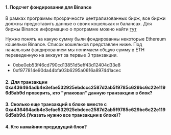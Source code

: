 #### 1. Подсчет фондирования для Binance
В рамках программы прозрачности централизованных бирж, все биржи должны предоставить данные о своих кошельках и балансах.
Для биржы Binance информацию о программе можно найти [тут](https://www.binance.com/en/blog/community/our-commitment-to-transparency-2895840147147652626)

Нужно понять на какую сумму были фондированны некоторые Ethereum кошельки Binance. Список кошельков представлен ниже.
Под начальным фандированием мы понимаем общую сумму в ETH переведенную на аккаунт за первые 3 транзакции.

- 0xbe0eb53f46cd790cd13851d5eff43d12404d33e8
- 0xf977814e90da44bfa03b6295a0616a897441acec

#### 2. Для транзакции 0xa436464adb4e3efae532925ebdccc2587d2ab5f9785c629bc6c22e1196d5ab9d проверить, кто "упаковал" данную транзакцию в блок?
#### 3. Сколько еще транзакций в блоке вместе с 0xa436464adb4e3efae532925ebdccc2587d2ab5f9785c629bc6c22e1196d5ab9d.(Указать нужно все транзакции в блоке)?
#### 4. Кто намайнил предидущий блок?